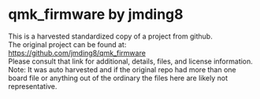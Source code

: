 
# qmk_firmware by jmding8  
This is a harvested standardized copy of a project from github.  
The original project can be found at:  
https://github.com/jmding8/qmk_firmware  
Please consult that link for additional, details, files, and license information.  
Note: It was auto harvested and if the original repo had more than one board file or anything out of the ordinary the files here are likely not representative.  
    